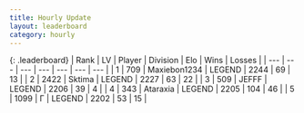 ```yaml
---
title: Hourly Update
layout: leaderboard
category: hourly
---
```


{: .leaderboard}
| Rank | LV | Player | Division | Elo | Wins | Losses |
| --- | --- | --- | --- | --- | --- | --- |
| <span data-change="0">1</span> | 709 | <span title="ID: 410122">Maxiebon1234</span> | LEGEND | <span data-change="0">2244</span> | <span data-change="0">69</span> | <span data-change="0">13</span> |
| <span data-change="0">2</span> | 2422 | <span title="ID: 353063">Sktima</span> | LEGEND | <span data-change="0">2227</span> | <span data-change="0">63</span> | <span data-change="0">22</span> |
| <span data-change="0">3</span> | 509 | <span title="ID: 488585">JEFFF</span> | LEGEND | <span data-change="0">2206</span> | <span data-change="0">39</span> | <span data-change="0">4</span> |
| <span data-change="0">4</span> | 343 | <span title="ID: 745153">Ataraxia</span> | LEGEND | <span data-change="0">2205</span> | <span data-change="0">104</span> | <span data-change="0">46</span> |
| <span data-change="0">5</span> | 1099 | <span title="ID: 512212">Г</span> | LEGEND | <span data-change="0">2202</span> | <span data-change="0">53</span> | <span data-change="0">15</span> |